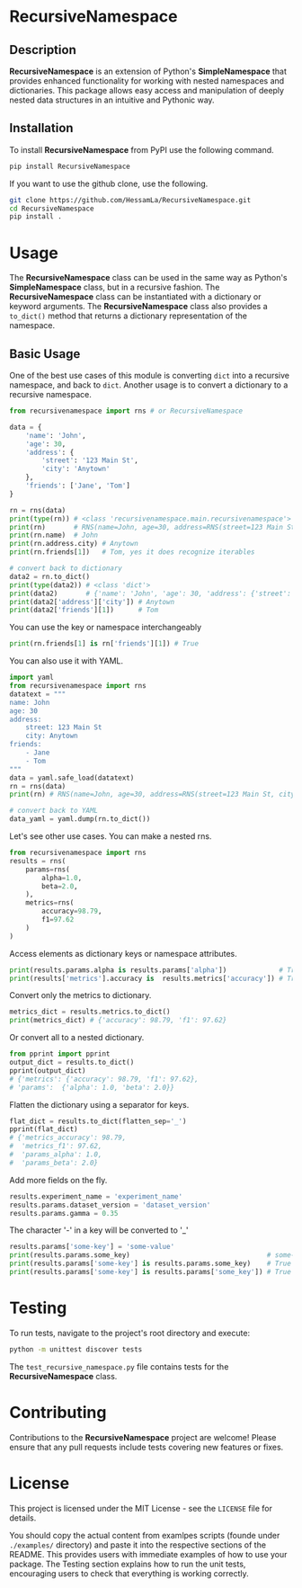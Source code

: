 # RecursiveNamespace

## Description
**RecursiveNamespace** is an extension of Python's **SimpleNamespace** that provides enhanced functionality for working with nested namespaces and dictionaries. This package allows easy access and manipulation of deeply nested data structures in an intuitive and Pythonic way.

## Installation
To install **RecursiveNamespace** from PyPI use the following command.
```bash
pip install RecursiveNamespace
```

If you want to use the github clone, use the following.
```bash
git clone https://github.com/HessamLa/RecursiveNamespace.git
cd RecursiveNamespace
pip install .
```

# Usage

The **RecursiveNamespace** class can be used in the same way as Python's **SimpleNamespace** class, but in a recursive fashion. The **RecursiveNamespace** class can be instantiated with a dictionary or keyword arguments. The **RecursiveNamespace** class also provides a `to_dict()` method that returns a dictionary representation of the namespace.

## Basic Usage
One of the best use cases of this module is converting `dict` into a recursive namespace, and back to `dict`.
Another usage is to convert a dictionary to a recursive namespace.

```python
from recursivenamespace import rns # or RecursiveNamespace

data = {
    'name': 'John',
    'age': 30,
    'address': {
        'street': '123 Main St',
        'city': 'Anytown'
    },
    'friends': ['Jane', 'Tom']
}

rn = rns(data)
print(type(rn)) # <class 'recursivenamespace.main.recursivenamespace'>
print(rn)       # RNS(name=John, age=30, address=RNS(street=123 Main St, city=Anytown))
print(rn.name)  # John
print(rn.address.city) # Anytown
print(rn.friends[1])   # Tom, yes it does recognize iterables

# convert back to dictionary
data2 = rn.to_dict()
print(type(data2)) # <class 'dict'>
print(data2)       # {'name': 'John', 'age': 30, 'address': {'street': '123 Main St', 'city': 'Anytown'}}
print(data2['address']['city']) # Anytown
print(data2['friends'][1])      # Tom
```

You can use the key or namespace interchangeably
```python
print(rn.friends[1] is rn['friends'][1]) # True
```


You can also use it with YAML. 
```python
import yaml
from recursivenamespace import rns
datatext = """
name: John
age: 30
address:
    street: 123 Main St
    city: Anytown
friends:
    - Jane
    - Tom
"""
data = yaml.safe_load(datatext)
rn = rns(data) 
print(rn) # RNS(name=John, age=30, address=RNS(street=123 Main St, city=Anytown))

# convert back to YAML
data_yaml = yaml.dump(rn.to_dict())
```

Let's see other use cases. You can make a nested rns.
```python
from recursivenamespace import rns
results = rns(
    params=rns(
        alpha=1.0,
        beta=2.0,
    ),
    metrics=rns(
        accuracy=98.79,
        f1=97.62
    )
)
```

Access elements as dictionary keys or namespace attributes.
```python
print(results.params.alpha is results.params['alpha'])             # True
print(results['metrics'].accuracy is  results.metrics['accuracy']) # True
```

Convert only the metrics to dictionary.
```python
metrics_dict = results.metrics.to_dict()
print(metrics_dict) # {'accuracy': 98.79, 'f1': 97.62}
```
Or convert all to a nested dictionary.
```python
from pprint import pprint
output_dict = results.to_dict()
pprint(output_dict)
# {'metrics': {'accuracy': 98.79, 'f1': 97.62},
# 'params':  {'alpha': 1.0, 'beta': 2.0}}
```
Flatten the dictionary using a separator for keys.
```python
flat_dict = results.to_dict(flatten_sep='_')
pprint(flat_dict)
# {'metrics_accuracy': 98.79,
#  'metrics_f1': 97.62,
#  'params_alpha': 1.0,
#  'params_beta': 2.0}
```
Add more fields on the fly.
```python
results.experiment_name = 'experiment_name'
results.params.dataset_version = 'dataset_version'
results.params.gamma = 0.35
```

The character '-' in a key will be converted to '_'
```python
results.params['some-key'] = 'some-value'
print(results.params.some_key)                                  # some-value
print(results.params['some-key'] is results.params.some_key)    # True
print(results.params['some-key'] is results.params['some_key']) # True
```

# Testing
To run tests, navigate to the project's root directory and execute:

```bash
python -m unittest discover tests
```
The `test_recursive_namespace.py` file contains tests for the **RecursiveNamespace** class.

# Contributing
Contributions to the **RecursiveNamespace** project are welcome! Please ensure that any pull requests include tests covering new features or fixes.

# License
This project is licensed under the MIT License - see the `LICENSE` file for details.

You should copy the actual content from examlpes scripts (founde under `./examples/` directory) and paste it into the respective sections of the README. This provides users with immediate examples of how to use your package. The Testing section explains how to run the unit tests, encouraging users to check that everything is working correctly.